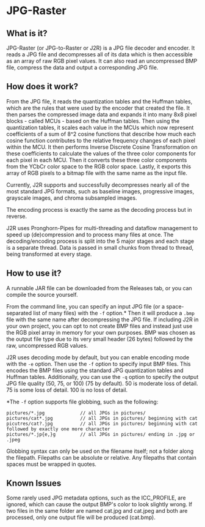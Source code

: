 # JPG-Raster
## What is it?
JPG-Raster (or JPG-to-Raster or J2R) is a JPG file decoder and encoder.
It reads a JPG file and decompresses all of its data which is then accessible as an array of raw RGB pixel values.
It can also read an uncompressed BMP file, compress the data and output a corresponding JPG file.

## How does it work?
From the JPG file, it reads the quantization tables and the Huffman tables, which are the rules that were used by the encoder that created the file.
It then parses the compressed image data and expands it into many 8x8 pixel blocks - called MCUs - based on the Huffman tables.
Then using the quantization tables, it scales each value in the MCUs which now represent coefficients of a sum of 8^2 cosine functions that describe how much each cosine function contributes to the relative frequency changes of each pixel within the MCU.
It then performs Inverse Discrete Cosine Transformation on these coefficients to calculate the values of the three color components for each pixel in each MCU.
Then it converts these three color components from the YCbCr color space to the RGB color space.
Lastly, it exports this array of RGB pixels to a bitmap file with the same name as the input file.

Currently, J2R supports and successfully decompresses nearly all of the most standard JPG formats, such as baseline images, progressive images, grayscale images, and chroma subsampled images.

The encoding process is exactly the same as the decoding process but in reverse.

J2R uses Pronghorn-Pipes for multi-threading and dataflow management to speed up (de)compression and to process many files at once. The decoding/encoding process is split into the 5 major stages and each stage is a separate thread. Data is passed in small chunks from thread to thread, being transformed at every stage.

## How to use it?
A runnable JAR file can be downloaded from the Releases tab, or you can compile the source yourself.

From the command line, you can specify an input JPG file (or a space-separated list of many files) with the `-f` option.*
Then it will produce a `.bmp` file with the same name after decompressing the JPG file.
If including J2R in your own project, you can opt to not create BMP files and instead just use the RGB pixel array in memory for your own purposes.
BMP was chosen as the output file type due to its very small header (26 bytes) followed by the raw, uncompressed RGB values.

J2R uses decoding mode by default, but you can enable encoding mode with the `-e` option.
Then use the `-f` option to specify input BMP files.
This encodes the BMP files using the standard JPG quantization tables and Huffman tables.
Additionally, you can use the `-q` option to specify the output JPG file quality (50, 75, or 100) (75 by default).
50 is moderate loss of detail.
75 is some loss of detail.
100 is no loss of detail.

*The `-f` option supports file globbing, such as the following:
```
pictures/*.jpg             // all JPGs in pictures/
pictures/cat*.jpg          // all JPGs in pictures/ beginning with cat
picutres/cat?.jpg          // all JPGs in pictures/ beginning with cat followed by exactly one more character
pictures/*.jp{e,}g         // all JPGs in pictures/ ending in .jpg or .jpeg

```
Globbing syntax can only be used on the filename itself; not a folder along the filepath.
Filepaths can be absolute or relative.
Any filepaths that contain spaces must be wrapped in quotes.

## Known Issues
Some rarely used JPG metadata options, such as the ICC_PROFILE, are ignored, which can cause the output BMP's color to look slightly wrong.
If two files in the same folder are named cat.jpg and cat.jpeg and both are processed, only one output file will be produced (cat.bmp).
